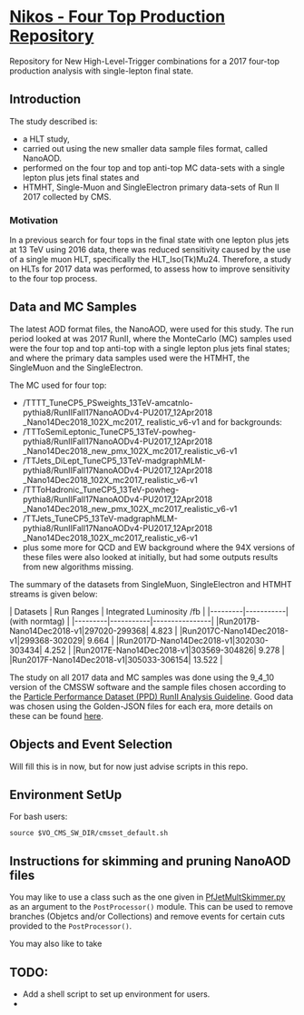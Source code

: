 
# [Nikos - Four Top Production Repository](https://github.com/NikHoffStyl/RemoteWork)
Repository for New High-Level-Trigger combinations for a 2017 four-top production analysis with single-lepton final state. 


## Introduction

The study described is:
* a HLT study,
* carried out using the new smaller data sample files format, called NanoAOD.
* performed on the four top and top anti-top MC data-sets with a single lepton plus jets final states and
* HTMHT, Single-Muon and SingleElectron primary data-sets of Run II 2017 collected by CMS.

### Motivation
In a previous search for four tops in the final state with one lepton plus  jets  at  13  TeV  using  2016  data,  there
was  reduced  sensitivity  caused  by  the  use  of  a  single  muon  HLT,  specifically the HLT_Iso(Tk)Mu24. 
Therefore, a study on HLTs for 2017 data  was  performed,  to  assess  how  to  improve  sensitivity  to the four top process.

## Data and MC Samples
The  latest  AOD  format  files,  the  NanoAOD,  were  used  for this  study. The  run  period  looked  at  was  2017  RunII,
where the  MonteCarlo  (MC)  samples  used  were  the  four  top  and top  anti-top  with  a  single  lepton  plus  jets
final  states;  and where the primary data samples used were the HTMHT, the SingleMuon and the SingleElectron. 

The MC used for four top:
* /TTTT_TuneCP5_PSweights_13TeV-amcatnlo-pythia8/RunIIFall17NanoAODv4-PU2017\_12Apr2018 \_Nano14Dec2018\_102X\_mc2017\_ realistic\_v6-v1
and for backgrounds:
* /TTToSemiLeptonic\_TuneCP5\_13TeV-powheg-pythia8/RunIIFall17NanoAODv4-PU2017\_12Apr2018 \_Nano14Dec2018\_new\_pmx\_102X\_mc2017\_realistic\_v6-v1
* /TTJets\_DiLept\_TuneCP5\_13TeV-madgraphMLM-pythia8/RunIIFall17NanoAODv4-PU2017\_12Apr2018 \_Nano14Dec2018\_102X\_mc2017\_realistic\_v6-v1
* /TTToHadronic\_TuneCP5\_13TeV-powheg-pythia8/RunIIFall17NanoAODv4-PU2017\_12Apr2018 \_Nano14Dec2018\_new\_pmx\_102X\_mc2017\_realistic\_v6-v1
* /TTJets_TuneCP5_13TeV-madgraphMLM-pythia8/RunIIFall17NanoAODv4-PU2017\_12Apr2018 \_Nano14Dec2018\_102X\_mc2017\_realistic\_v6-v1
* plus some more for QCD and EW background
where  the 94X versions of these files were also looked at initially, but had some outputs results from new algorithms missing.

The summary of the datasets from SingleMuon,
SingleElectron and HTMHT streams is given below:

| Datasets | Run Ranges | Integrated Luminosity /fb |
|---------|-----------| (with normtag) |
|---------|-----------|----------------|
|Run2017B-Nano14Dec2018-v1|297020-299368| 4.823 |
|Run2017C-Nano14Dec2018-v1|299368-302029| 9.664 |
|Run2017D-Nano14Dec2018-v1|302030-303434| 4.252 |
|Run2017E-Nano14Dec2018-v1|303569-304826| 9.278 |
|Run2017F-Nano14Dec2018-v1|305033-306154| 13.522 |

The study on all 2017 data and MC samples was done using the 9_4_10 version of the CMSSW software and the sample files
chosen according to the  [Particle Performance Dataset (PPD) RunII Analysis
Guideline](https://twiki.cern.ch/twiki/bin/viewauth/CMS/PdmVAnalysisSummaryTable). Good data was chosen using the Golden-JSON files for each era, more details on these can be found [here](https://twiki.cern.ch/twiki/bin/view/CMS/PdmV2017Analysis#Data). 

## Objects and Event Selection
 Will fill this is in now, but for now just advise scripts in this repo.
 
## Environment SetUp
For bash users:
```
source $VO_CMS_SW_DIR/cmsset_default.sh

```
 
## Instructions for skimming and pruning NanoAOD files
You may like to use a class such as the one given in [PfJetMultSkimmer.py](`PfJetMultSkimmer.py`) as an argument to the `PostProcessor()`
module. This can be used to remove branches (Objetcs and/or Collections) and remove events for certain cuts provided to the `PostProcessor()`.

You may also like to take 



## TODO:
* Add a shell script to set up environment for users.
* 
